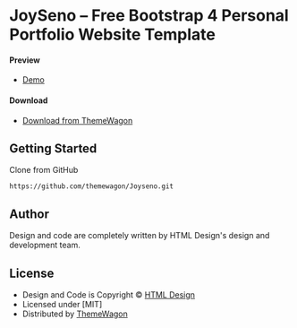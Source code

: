 # JoySeno – Free Bootstrap 4 Personal Portfolio Website Template

#### Preview

 - [Demo](https://themewagon.github.io/Joyseno/)

#### Download
 - [Download from ThemeWagon](https://themewagon.com/themes/joyseno/)
 
 
## Getting Started

Clone from GitHub 
```
https://github.com/themewagon/Joyseno.git
```

## Author

Design and code are completely written by HTML Design's design and development team.  


## License

 - Design and Code is Copyright &copy; [HTML Design](https://html.design.com/)
 - Licensed under [MIT]
 - Distributed by [ThemeWagon](https://themewagon.com)


